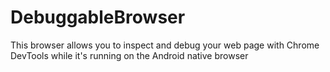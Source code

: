 # DebuggableBrowser
This browser allows you to inspect and debug your web page with Chrome DevTools while it's running on the Android native browser
